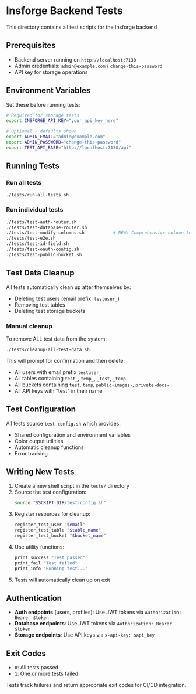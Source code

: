 # Insforge Backend Tests

This directory contains all test scripts for the Insforge backend.

## Prerequisites

- Backend server running on `http://localhost:7130`
- Admin credentials: `admin@example.com` / `change-this-password`
- API key for storage operations

## Environment Variables

Set these before running tests:

```bash
# Required for storage tests
export INSFORGE_API_KEY="your_api_key_here"

# Optional - defaults shown
export ADMIN_EMAIL="admin@example.com"
export ADMIN_PASSWORD="change-this-password"
export TEST_API_BASE="http://localhost:7130/api"
```

## Running Tests

### Run all tests
```bash
./tests/run-all-tests.sh
```

### Run individual tests
```bash
./tests/test-auth-router.sh
./tests/test-database-router.sh
./tests/test-modify-columns.sh           # NEW: Comprehensive column tests
./tests/test-e2e.sh
./tests/test-id-field.sh
./tests/test-oauth-config.sh
./tests/test-public-bucket.sh
```

## Test Data Cleanup

All tests automatically clean up after themselves by:
- Deleting test users (email prefix: `testuser_`)
- Removing test tables
- Deleting test storage buckets

### Manual cleanup

To remove ALL test data from the system:

```bash
./tests/cleanup-all-test-data.sh
```

This will prompt for confirmation and then delete:
- All users with email prefix `testuser_`
- All tables containing `test_`, `temp_`, `_test`, `_temp`
- All buckets containing `test`, `temp`, `public-images-`, `private-docs-`
- All API keys with "test" in their name

## Test Configuration

All tests source `test-config.sh` which provides:
- Shared configuration and environment variables
- Color output utilities
- Automatic cleanup functions
- Error tracking

## Writing New Tests

1. Create a new shell script in the `tests/` directory
2. Source the test configuration:
   ```bash
   source "$SCRIPT_DIR/test-config.sh"
   ```
3. Register resources for cleanup:
   ```bash
   register_test_user "$email"
   register_test_table "$table_name"
   register_test_bucket "$bucket_name"
   ```
4. Use utility functions:
   ```bash
   print_success "Test passed"
   print_fail "Test failed"
   print_info "Running test..."
   ```
5. Tests will automatically clean up on exit

## Authentication

- **Auth endpoints** (users, profiles): Use JWT tokens via `Authorization: Bearer $token`
- **Database endpoints**: Use JWT tokens via `Authorization: Bearer $token`
- **Storage endpoints**: Use API keys via `x-api-key: $api_key`

## Exit Codes

- `0`: All tests passed
- `1`: One or more tests failed

Tests track failures and return appropriate exit codes for CI/CD integration.